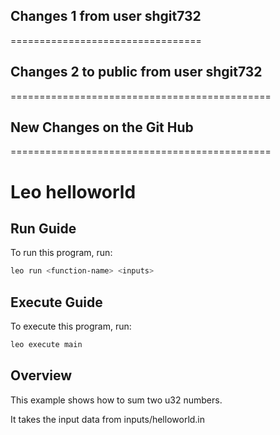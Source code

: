 ## Changes 1 from user shgit732
=================================

## Changes 2 to public from user shgit732
=============================================

## New Changes on the Git Hub
=============================================


# Leo helloworld

## Run Guide

To run this program, run:
```bash
leo run <function-name> <inputs>
```

## Execute Guide

To execute this program, run:
```bash
leo execute main
```

## Overview 

This example shows how to sum two u32 numbers.

It takes the input data from inputs/helloworld.in
